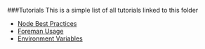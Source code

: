 ###Tutorials
This is a simple list of all tutorials linked to this folder

 - [Node Best Practices](https://devcenter.heroku.com/articles/node-best-practices)
 - [Foreman Usage](https://github.com/strongloop/node-foreman)
 - [Environment Variables](https://davidwalsh.name/node-environment-variables)

